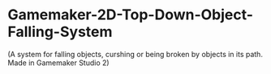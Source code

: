 # Gamemaker-2D-Top-Down-Object-Falling-System
(A system for falling objects, curshing or being broken by objects in its path. Made in Gamemaker Studio 2)
